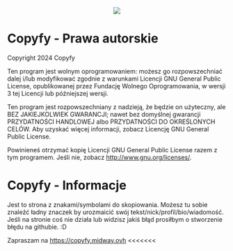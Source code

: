 <div align="center"><img src="https://github.com/MidWay-Projects/copyfy/assets/100584937/c67164f1-6db5-449e-90ee-bd608a72f401"></div>

# Copyfy - Prawa autorskie

Copyright 2024 Copyfy

Ten program jest wolnym oprogramowaniem: możesz go rozpowszechniać dalej i/lub modyfikować zgodnie z warunkami Licencji GNU General Public License, opublikowanej przez Fundację Wolnego Oprogramowania, w wersji 3 tej Licencji lub późniejszej wersji.

Ten program jest rozpowszechniany z nadzieją, że będzie on użyteczny, ale BEZ JAKIEJKOLWIEK GWARANCJI; nawet bez domyślnej gwarancji PRZYDATNOŚCI HANDLOWEJ albo PRZYDATNOŚCI DO OKREŚLONYCH CELÓW. Aby uzyskać więcej informacji, zobacz Licencję GNU General Public License.

Powinieneś otrzymać kopię Licencji GNU General Public License razem z tym programem. Jeśli nie, zobacz http://www.gnu.org/licenses/.

# Copyfy - Informacje

Jest to strona z znakami/symbolami do skopiowania.
Możesz tu sobie znaleźć ładny znaczek by urozmaicić swój tekst/nick/profil/bio/wiadomość.
Jeśli na stronie coś nie działa lub widzisz jakiś błąd prosiłbym o stworzenie błędu na githubie. :D

Zapraszam na https://copyfy.midway.ovh <<<<<<<
